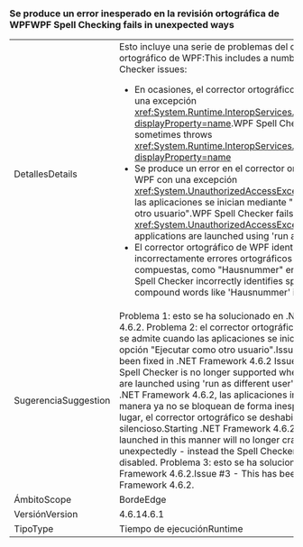 ### <a name="wpf-spell-checking-fails-in-unexpected-ways"></a><span data-ttu-id="6ed43-101">Se produce un error inesperado en la revisión ortográfica de WPF</span><span class="sxs-lookup"><span data-stu-id="6ed43-101">WPF Spell Checking fails in unexpected ways</span></span>

|   |   |
|---|---|
|<span data-ttu-id="6ed43-102">Detalles</span><span class="sxs-lookup"><span data-stu-id="6ed43-102">Details</span></span>|<span data-ttu-id="6ed43-103">Esto incluye una serie de problemas del corrector ortográfico de WPF:</span><span class="sxs-lookup"><span data-stu-id="6ed43-103">This includes a number of WPF Spell Checker issues:</span></span><ul><li><span data-ttu-id="6ed43-104">En ocasiones, el corrector ortográfico de WPF inicia una excepción <xref:System.Runtime.InteropServices.COMException?displayProperty=name>.</span><span class="sxs-lookup"><span data-stu-id="6ed43-104">WPF Spell Checker sometimes throws <xref:System.Runtime.InteropServices.COMException?displayProperty=name></span></span></li><li><span data-ttu-id="6ed43-105">Se produce un error en el corrector ortográfico de WPF con una excepción <xref:System.UnauthorizedAccessException> cuando las aplicaciones se inician mediante "Ejecutar como otro usuario".</span><span class="sxs-lookup"><span data-stu-id="6ed43-105">WPF Spell Checker fails with <xref:System.UnauthorizedAccessException> when applications are launched using 'run as different user'</span></span></li><li><span data-ttu-id="6ed43-106">El corrector ortográfico de WPF identifica incorrectamente errores ortográficos en palabras compuestas, como "Hausnummer" en alemán.</span><span class="sxs-lookup"><span data-stu-id="6ed43-106">WPF Spell Checker incorrectly identifies spelling errors in compound words like 'Hausnummer' in German.</span></span></li></ul>|
|<span data-ttu-id="6ed43-107">Sugerencia</span><span class="sxs-lookup"><span data-stu-id="6ed43-107">Suggestion</span></span>|<span data-ttu-id="6ed43-108">Problema 1: esto se ha solucionado en .NET Framework 4.6.2. Problema 2: el corrector ortográfico de WPF ya no se admite cuando las aplicaciones se inician con la opción "Ejecutar como otro usuario".</span><span class="sxs-lookup"><span data-stu-id="6ed43-108">Issue #1 - This has been fixed in .NET Framework 4.6.2 Issue #2 - WPF Spell Checker is no longer supported when applications are launched using 'run as different user'.</span></span> <span data-ttu-id="6ed43-109">A partir de .NET Framework 4.6.2, las aplicaciones iniciadas de esta manera ya no se bloquean de forma inesperada; en su lugar, el corrector ortográfico se deshabilita en modo silencioso.</span><span class="sxs-lookup"><span data-stu-id="6ed43-109">Starting .NET Framework 4.6.2, applications launched in this manner will no longer crash unexpectedly - instead the Spell Checker will be silently disabled.</span></span> <span data-ttu-id="6ed43-110">Problema 3: esto se ha solucionado en .NET Framework 4.6.2.</span><span class="sxs-lookup"><span data-stu-id="6ed43-110">Issue #3 - This has been fixed in .NET Framework 4.6.2.</span></span>|
|<span data-ttu-id="6ed43-111">Ámbito</span><span class="sxs-lookup"><span data-stu-id="6ed43-111">Scope</span></span>|<span data-ttu-id="6ed43-112">Borde</span><span class="sxs-lookup"><span data-stu-id="6ed43-112">Edge</span></span>|
|<span data-ttu-id="6ed43-113">Versión</span><span class="sxs-lookup"><span data-stu-id="6ed43-113">Version</span></span>|<span data-ttu-id="6ed43-114">4.6.1</span><span class="sxs-lookup"><span data-stu-id="6ed43-114">4.6.1</span></span>|
|<span data-ttu-id="6ed43-115">Tipo</span><span class="sxs-lookup"><span data-stu-id="6ed43-115">Type</span></span>|<span data-ttu-id="6ed43-116">Tiempo de ejecución</span><span class="sxs-lookup"><span data-stu-id="6ed43-116">Runtime</span></span>|

